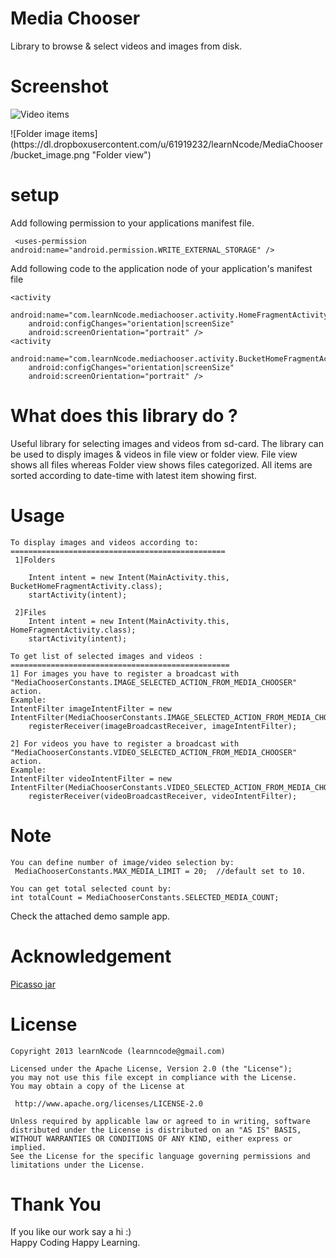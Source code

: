 Media Chooser
======================

Library to browse & select videos and images from disk.


Screenshot
=========


![Video items](https://dl.dropboxusercontent.com/u/61919232/learnNcode/MediaChooser/video_selected.png "File view")
<p>
![Folder image items](https://dl.dropboxusercontent.com/u/61919232/learnNcode/MediaChooser/bucket_image.png "Folder view")



setup
===================
Add following permission to your applications manifest file.

     <uses-permission android:name="android.permission.WRITE_EXTERNAL_STORAGE" />

Add following code to the application node of your application's manifest file

    <activity
        android:name="com.learnNcode.mediachooser.activity.HomeFragmentActivity"
        android:configChanges="orientation|screenSize"
        android:screenOrientation="portrait" />
    <activity
        android:name="com.learnNcode.mediachooser.activity.BucketHomeFragmentActivity"
        android:configChanges="orientation|screenSize"
        android:screenOrientation="portrait" />

What does this library do ?
==================

Useful library for selecting images and videos from sd-card. The library can be used to disply images & videos in  file view or folder view.
File view shows all files whereas Folder view shows files categorized.
All items are sorted according to date-time with latest item showing first.




Usage
=====

    To display images and videos according to:
    ================================================
     1]Folders 
    
        Intent intent = new Intent(MainActivity.this, BucketHomeFragmentActivity.class);
        startActivity(intent);
               
     2]Files          
        Intent intent = new Intent(MainActivity.this, HomeFragmentActivity.class);
    	startActivity(intent);
        
    To get list of selected images and videos :
    =================================================
    1] For images you have to register a broadcast with "MediaChooserConstants.IMAGE_SELECTED_ACTION_FROM_MEDIA_CHOOSER" action.
    Example:
    IntentFilter imageIntentFilter = new IntentFilter(MediaChooserConstants.IMAGE_SELECTED_ACTION_FROM_MEDIA_CHOOSER);
    	registerReceiver(imageBroadcastReceiver, imageIntentFilter);
        
    2] For videos you have to register a broadcast with "MediaChooserConstants.VIDEO_SELECTED_ACTION_FROM_MEDIA_CHOOSER" action.
    Example:
    IntentFilter videoIntentFilter = new IntentFilter(MediaChooserConstants.VIDEO_SELECTED_ACTION_FROM_MEDIA_CHOOSER);
    	registerReceiver(videoBroadcastReceiver, videoIntentFilter);
        
Note
==================
    You can define number of image/video selection by:
     MediaChooserConstants.MAX_MEDIA_LIMIT = 20;  //default set to 10.
    
    You can get total selected count by:
    int totalCount = MediaChooserConstants.SELECTED_MEDIA_COUNT;

Check the attached demo sample app.
    
Acknowledgement
==============
[Picasso jar](http://square.github.io/picasso/)
    
License
======

    Copyright 2013 learnNcode (learnncode@gmail.com)

    Licensed under the Apache License, Version 2.0 (the "License");
    you may not use this file except in compliance with the License.
    You may obtain a copy of the License at

     http://www.apache.org/licenses/LICENSE-2.0

    Unless required by applicable law or agreed to in writing, software
    distributed under the License is distributed on an "AS IS" BASIS,
    WITHOUT WARRANTIES OR CONDITIONS OF ANY KIND, either express or implied.
    See the License for the specific language governing permissions and
    limitations under the License.

Thank You
========

  If you like our work say a hi :)
  <br>
  Happy Coding Happy Learning.
